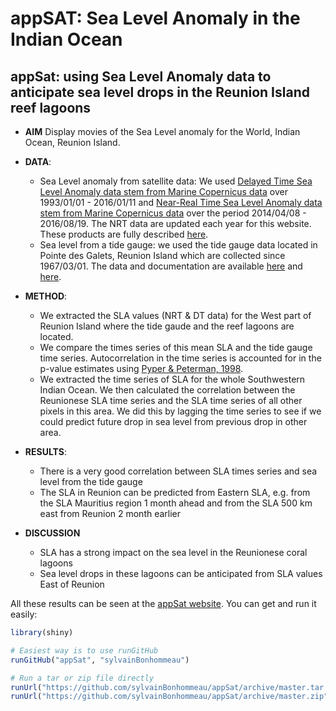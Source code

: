 appSAT: Sea Level Anomaly in the Indian Ocean
================

appSat: using Sea Level Anomaly data to anticipate sea level drops in the Reunion Island reef lagoons
-----------------------------------------------------------------------------------------------------

-   **AIM** Display movies of the Sea Level anomaly for the World, Indian Ocean, Reunion Island.

-   **DATA**:
    -   Sea Level anomaly from satellite data: We used [Delayed Time Sea Level Anomaly data stem from Marine Copernicus data](http://marine.copernicus.eu/services-portfolio/access-to-products/?option=com_csw&view=details&product_id=SEALEVEL_GLO_SLA_MAP_L4_REP_OBSERVATIONS_008_027) over 1993/01/01 - 2016/01/11 and [Near-Real Time Sea Level Anomaly data stem from Marine Copernicus data](http://marine.copernicus.eu/services-portfolio/access-to-products/?option=com_csw&view=details&product_id=SEALEVEL_GLO_SLA_MAP_L4_REP_OBSERVATIONS_008_027) over the period 2014/04/08 - 2016/08/19. The NRT data are updated each year for this website. These products are fully described [here](http://marine.copernicus.eu/documents/PUM/CMEMS-SL-PUM-008-017-033.pdf).
    -   Sea level from a tide gauge: we used the tide gauge data located in Pointe des Galets, Reunion Island which are collected since 1967/03/01. The data and documentation are available [here](http://www.psmsl.org/data/obtaining/stations/1501.php) and [here](http://www.sonel.org/spip.php?page=maregraphe&idStation=1827.php).
-   **METHOD**:
    -   We extracted the SLA values (NRT & DT data) for the West part of Reunion Island where the tide gaude and the reef lagoons are located.
    -   We compare the times series of this mean SLA and the tide gauge time series. Autocorrelation in the time series is accounted for in the p-value estimates using [Pyper & Peterman, 1998](http://www.fishsciences.net/reports/CJFAS_u-d_6-28/CJ_55_p2127-40_Comparison_methods_to_account_for_autocorrelation_in_correlation_anal_fish_data.pdf).
    -   We extracted the time series of SLA for the whole Southwestern Indian Ocean. We then calculated the correlation between the Reunionese SLA time series and the SLA time series of all other pixels in this area. We did this by lagging the time series to see if we could predict future drop in sea level from previous drop in other area.
-   **RESULTS**:
    -   There is a very good correlation between SLA times series and sea level from the tide gauge
    -   The SLA in Reunion can be predicted from Eastern SLA, e.g. from the SLA Mauritius region 1 month ahead and from the SLA 500 km east from Reunion 2 month earlier
-   **DISCUSSION**
    -   SLA has a strong impact on the sea level in the Reunionese coral lagoons
    -   Sea level drops in these lagoons can be anticipated from SLA values East of Reunion

All these results can be seen at the [appSat website](https://scientific-contributions.shinyapps.io/appSat). You can get and run it easily:

``` r
library(shiny)

# Easiest way is to use runGitHub
runGitHub("appSat", "sylvainBonhommeau")

# Run a tar or zip file directly
runUrl("https://github.com/sylvainBonhommeau/appSat/archive/master.tar.gz")
runUrl("https://github.com/sylvainBonhommeau/appSat/archive/master.zip")
```
